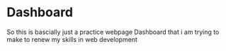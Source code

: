 # Dashboard
So this is bascially just a practice webpage Dashboard that i am trying to make to renew my skills in web development 
